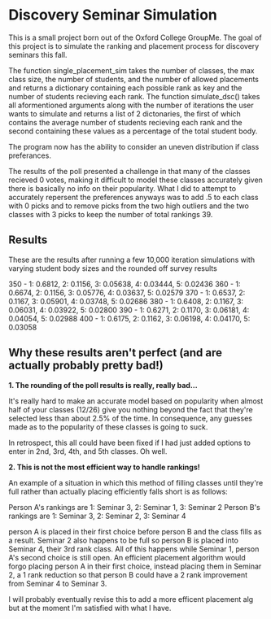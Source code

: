 # Discovery Seminar Simulation

This is a small project born out of the Oxford College GroupMe. The goal of this project is to simulate the ranking and placement process for discovery seminars this fall. 

The function single_placement_sim takes the number of classes, the max class size, the number of students, and the number of allowed placements and returns a dictionary containing each possible rank as key and the number of students recieving each rank. The function simulate_dsc() takes all aformentioned arguments along with the number of iterations the user wants to simulate and returns a list of 2 dictonaries, the first of which contains the average number of students recieving each rank and the second containing these values as a percentage of the total student body.

The program now has the ability to consider an uneven distribution if class preferances. 

The results of the poll presented a challenge in that many of the classes recieved 0 votes, making it difficult to model these classes accurately given there is basically no info on their popularity. What I did to attempt to accurately repersent the preferences anyways was to add .5 to each class with 0 picks and to remove picks from the two high outliers and the two classes with 3 picks to keep the number of total rankings 39.

## Results

These are the results after running a few 10,000 iteration simulations with varying student body sizes and the rounded off survey results

350 - 1: 0.6812, 2: 0.1156, 3: 0.05638, 4: 0.03444, 5: 0.02436
360 - 1: 0.6674, 2: 0.1156, 3: 0.05776, 4: 0.03637, 5: 0.02579
370 - 1: 0.6537, 2: 0.1167, 3: 0.05901, 4: 0.03748, 5: 0.02686
380 - 1: 0.6408, 2: 0.1167, 3: 0.06031, 4: 0.03922, 5: 0.02800
390 - 1: 0.6271, 2: 0.1170, 3: 0.06181, 4: 0.04054, 5: 0.02988
400 - 1: 0.6175, 2: 0.1162, 3: 0.06198, 4: 0.04170, 5: 0.03058

## Why these results aren't perfect (and are actually probably pretty bad!)

**1. The rounding of the poll results is really, really bad...**

It's really hard to make an accurate model based on popularity when almost half of your classes (12/26) give you nothing beyond the fact that they're selected less than about 2.5% of the time. In consequence, any guesses made as to the popularity of these classes is going to suck.

In retrospect, this all could have been fixed if I had just added options to enter in 2nd, 3rd, 4th, and 5th classes. Oh well.

**2. This is not the most efficient way to handle rankings!**

An example of a situation in which this method of filling classes until they're full rather than actually placing efficiently falls short is as follows:

Person A's rankings are 1: Seminar 3, 2: Seminar 1, 3: Seminar 2
Person B's rankings are 1: Seminar 3, 2: Seminar 2, 3: Seminar 4

person A is placed in their first choice before person B and the class fills as a result. Seminar 2 also happens to be full so person B is placed into Seminar 4, their 3rd rank class. All of this happens while Seminar 1, person A's second choice is still open. An efficient placement algorithm would forgo placing person A in their first choice, instead placing them in Seminar 2, a 1 rank reduction so that person B could have a 2 rank improvement from Seminar 4 to Seminar 3.

I will probably eventually revise this to add a more efficent placement alg but at the moment I'm satisfied with what I have.